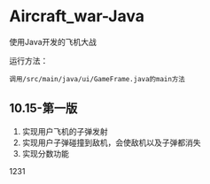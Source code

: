 # Aircraft_war-Java
使用Java开发的飞机大战

运行方法：

    调用/src/main/java/ui/GameFrame.java的main方法

## 10.15-第一版
1. 实现用户飞机的子弹发射
2. 实现用户子弹碰撞到敌机，会使敌机以及子弹都消失
3. 实现分数功能

1231